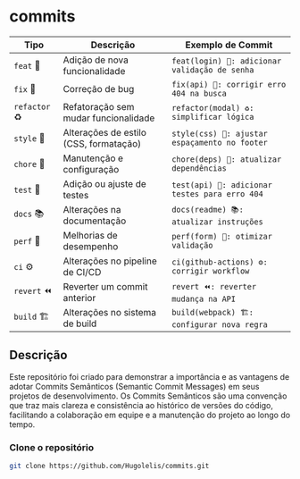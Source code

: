 # commits

| Tipo       | Descrição                             | Exemplo de Commit                              |
|------------|---------------------------------------|------------------------------------------------|
| `feat` 🎉  | Adição de nova funcionalidade         | `feat(login) 🎉: adicionar validação de senha`  |
| `fix` 🐛   | Correção de bug                       | `fix(api) 🐛: corrigir erro 404 na busca`       |
| `refactor` ♻️| Refatoração sem mudar funcionalidade  | `refactor(modal) ♻️: simplificar lógica`        |
| `style` 💅  | Alterações de estilo (CSS, formatação)| `style(css) 💅: ajustar espaçamento no footer`  |
| `chore` 🔧  | Manutenção e configuração             | `chore(deps) 🔧: atualizar dependências`        |
| `test` 🧪  | Adição ou ajuste de testes            | `test(api) 🧪: adicionar testes para erro 404`  |
| `docs` 📚  | Alterações na documentação            | `docs(readme) 📚: atualizar instruções`         |
| `perf` 🚀  | Melhorias de desempenho               | `perf(form) 🚀: otimizar validação`             |
| `ci` ⚙️    | Alterações no pipeline de CI/CD       | `ci(github-actions) ⚙️: corrigir workflow`      |
| `revert` ⏪ | Reverter um commit anterior           | `revert ⏪: reverter mudança na API`             |
| `build` 🏗️ | Alterações no sistema de build        | `build(webpack) 🏗️: configurar nova regra`     |

## Descrição

Este repositório foi criado para demonstrar a importância e as vantagens de adotar Commits Semânticos (Semantic Commit Messages) em seus projetos de desenvolvimento. Os Commits Semânticos são uma convenção que traz mais clareza e consistência ao histórico de versões do código, facilitando a colaboração em equipe e a manutenção do projeto ao longo do tempo.

### Clone o repositório

```bash
git clone https://github.com/Hugolelis/commits.git

